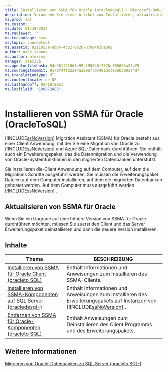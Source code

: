 ```yaml
---
title: Installieren von SSMA für Oracle (oracledesql) | Microsoft-Dokumentation
description: Verwenden Sie diese Artikel zum Installieren, aktualisieren und Deinstallieren von SQL Server Migration Assistant (SSMA) für Oracle, das eine Client Anwendung und ein Erweiterungspaket enthält.
ms.prod: sql
ms.custom: ''
ms.date: 01/19/2017
ms.reviewer: ''
ms.technology: ssma
ms.topic: conceptual
ms.assetid: 9211013a-ab24-4c52-9b26-87994b35e502
author: nahk-ivanov
ms.author: alexiva
manager: alexiva
ms.openlocfilehash: 94e961f9186fe99cf95348f767bc065063a2fb70
ms.sourcegitcommit: 917df4ffd22e4a229af7dc481dcce3ebba0aa4d7
ms.translationtype: MT
ms.contentlocale: de-DE
ms.lasthandoff: 02/10/2021
ms.locfileid: "100073485"
---
```

# <a name="installing-ssma--for-oracle-oracletosql"></a>Installieren von SSMA für Oracle (OracleToSQL)
[!INCLUDE[ssNoVersion](../../includes/ssnoversion-md.md)] Migration Assistant (SSMA) für Oracle besteht aus einer Client Anwendung, mit der Sie eine Migration von Oracle zu [!INCLUDE[ssNoVersion](../../includes/ssnoversion-md.md)] und Azure SQL-Datenbank durchführen. Sie enthält auch ein Erweiterungspaket, das die Datenmigration und die Verwendung von Oracle-Systemfunktionen in den migrierten Datenbanken unterstützt.  
  
Sie installieren die-Client Anwendung auf dem Computer, auf dem die Migrations Schritte ausgeführt werden. Sie müssen die Erweiterungspaket Dateien auf dem Computer installieren, auf dem die migrierten Datenbanken gehostet werden. Auf dem Computer muss ausgeführt werden [!INCLUDE[ssNoVersion](../../includes/ssnoversion-md.md)] .  
  
## <a name="upgrading-ssma-for-oracle"></a>Aktualisieren von SSMA für Oracle  
Wenn Sie ein Upgrade auf eine höhere Version von SSMA für Oracle durchführen möchten, müssen Sie zuerst den Client und das Server Erweiterungspaket deinstallieren und dann die neuere Version installieren.  
  
## <a name="contents"></a>Inhalte  
  
|Thema|BESCHREIBUNG|  
|---------|---------------|  
|[Installieren von SSMA für Oracle Client &#40;oracleto SQL&#41;](../../ssma/oracle/installing-ssma-for-oracle-client-oracletosql.md)|Enthält Informationen und Anweisungen zum Installieren des SSMA-Clients.|  
|[Installieren von SSMA-Komponenten auf SQL Server &#40;oracledesql-&#41;](../../ssma/oracle/installing-ssma-components-on-sql-server-oracletosql.md)|Enthält Informationen und Anweisungen zum Installieren des Erweiterungspakets auf Instanzen von [!INCLUDE[ssNoVersion](../../includes/ssnoversion-md.md)] .|  
|[Entfernen von SSMA für Oracle-Komponenten &#40;oracleto SQL&#41;](../../ssma/oracle/removing-ssma-for-oracle-components-oracletosql.md)|Enthält Anweisungen zum Deinstallieren des Client Programms und des Erweiterungspakets.|  
  
## <a name="see-also"></a>Weitere Informationen  
[Migrieren von Oracle-Datenbanken zu SQL Server &#40;oracleto SQL-&#41;](../../ssma/oracle/migrating-oracle-databases-to-sql-server-oracletosql.md)  
  
